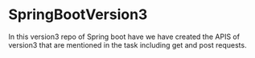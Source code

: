 # SpringBootVersion3
In this version3 repo of Spring boot have we have created the APIS of version3 that are mentioned in the task including get and post requests.

